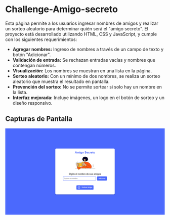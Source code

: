 # Challenge-Amigo-secreto

Esta página permite a los usuarios ingresar nombres de amigos y realizar un sorteo aleatorio para determinar quién será el "amigo secreto". El proyecto está desarrollado utilizando HTML, CSS y JavaScript, y cumple con los siguientes requerimientos:

- **Agregar nombres:** Ingreso de nombres a través de un campo de texto y botón "Adicionar".
- **Validación de entrada:** Se rechazan entradas vacías y nombres que contengan números.
- **Visualización:** Los nombres se muestran en una lista en la página.
- **Sorteo aleatorio:** Con un mínimo de dos nombres, se realiza un sorteo aleatorio que muestra el resultado en pantalla.
- **Prevención del sorteo:** No se permite sortear si solo hay un nombre en la lista.
- **Interfaz mejorada:** Incluye imágenes, un logo en el botón de sorteo y un diseño responsivo.

## Capturas de Pantalla

![Texto alternativo](Alura-Main/Photos/imagen.png)
